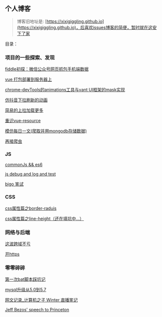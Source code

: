 ## 个人博客

> 博客旧地址是: [https://xixigiggling.github.io](https://xixigiggling.github.io)，后喜欢issues博客的简便，暂时就在这安下了家

目录：

### 项目的一些探索、发现

[fiddle初探：微信公众号网页抓包手机端数据](https://github.com/xixigiggling/my-ice-cream/issues/20)

[vue 打包部署到服务器上](https://github.com/xixigiggling/my-ice-cream/issues/18)

[chrome-devTools的animations工具与vant UI框架的mask实现](https://github.com/xixigiggling/my-ice-cream/issues/17)

[仿抖音下拉刷新的动画](https://github.com/xixigiggling/my-ice-cream/issues/11)

[简易的上拉加载更多](https://github.com/xixigiggling/my-ice-cream/issues/12)

[重识vue-resource](https://github.com/xixigiggling/my-ice-cream/issues/8)

[模仿每日一文(爬取并用mongodb存储数据) ](https://github.com/xixigiggling/my-ice-cream/issues/4)

[再接爬虫](https://github.com/xixigiggling/my-ice-cream/issues/7)

### JS
[commonJs && es6](https://github.com/xixigiggling/my-ice-cream/issues/13)

[js debug and log and test](https://github.com/xixigiggling/my-ice-cream/issues/14)

[bigo 笔试](https://github.com/xixigiggling/my-ice-cream/issues/1)

### CSS

[css属性篇之border-raduis](https://github.com/xixigiggling/my-ice-cream/issues/15)

[css属性篇之line-height（还在填坑中...）](https://github.com/xixigiggling/my-ice-cream/issues/16)

### 网络与后端

[这波跨域不亏](https://github.com/xixigiggling/my-ice-cream/issues/9)

[开https](https://github.com/xixigiggling/my-ice-cream/issues/10)

### 零零碎碎

[第一次bat脚本踩坑记](https://github.com/xixigiggling/my-ice-cream/issues/5)

[mysql升级从5.0到5.7](https://github.com/xixigiggling/my-ice-cream/issues/6)

[网文记录_计算机之子 Winter 直播笔记](https://github.com/xixigiggling/my-ice-cream/issues/22)

[Jeff Bezos' speech to Princeton](https://github.com/xixigiggling/my-ice-cream/issues/2)
